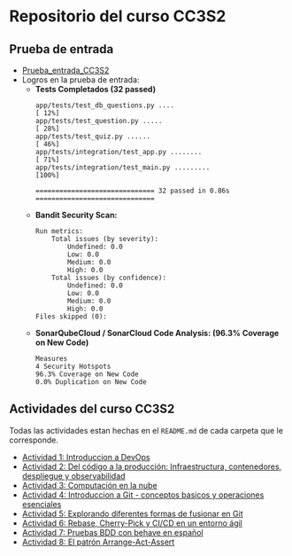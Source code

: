 # Repositorio del curso CC3S2
## Prueba de entrada
* [Prueba_entrada_CC3S2](https://github.com/JunalChowdhuryG/Prueba_entrada_CC3S2)
* Logros en la prueba de entrada:
    * **Tests Completados (32 passed)**
        ```
        app/tests/test_db_questions.py ....                                      [ 12%]
        app/tests/test_question.py .....                                         [ 28%]
        app/tests/test_quiz.py ......                                            [ 46%]
        app/tests/integration/test_app.py ........                               [ 71%]
        app/tests/integration/test_main.py .........                             [100%]

        ============================== 32 passed in 0.86s ==============================
        ```
    * **Bandit Security Scan:** 
        ```
        Run metrics:
            Total issues (by severity):
                Undefined: 0.0
                Low: 0.0
                Medium: 0.0
                High: 0.0
            Total issues (by confidence):
                Undefined: 0.0
                Low: 0.0
                Medium: 0.0
                High: 0.0
        Files skipped (0):
        ```
    * **SonarQubeCloud / SonarCloud Code Analysis: (96.3% Coverage on New Code)**
        ```
        Measures
        4 Security Hotspots
        96.3% Coverage on New Code
        0.0% Duplication on New Code
        ```

## Actividades del curso CC3S2
Todas las actividades estan hechas en el `README.md` de cada carpeta que le corresponde.
* [Actividad 1: Introduccion a DevOps](/Actividad-01/README.md)
* [Actividad 2: Del código a la producción: Infraestructura, contenedores, despliegue y observabilidad](/Actividad-02/README.md)
* [Actividad 3: Computación en la nube](/Actividad-03/README.md)
* [Actividad 4: Introduccion a Git - conceptos basicos y operaciones esenciales](/Actividad-04/README.md)
* [Actividad 5: Explorando diferentes formas de fusionar en Git](/Actividad-05/README.md)
* [Actividad 6: Rebase, Cherry-Pick y CI/CD en un entorno ágil](/Actividad-06/README.md)
* [Actividad 7: Pruebas BDD con behave en español](/Actividad-07/README.md)
* [Actividad 8: El patrón Arrange-Act-Assert](/Actividad-08/README.md)